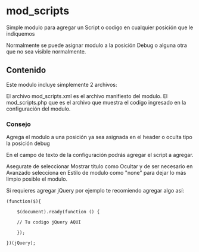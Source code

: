 # mod_scripts

Simple modulo para agregar un Script o codigo en cualquier posición que le indiquemos

Normalmente se puede asignar modulo a la posición Debug o alguna otra que no sea visible normalmente.

## Contenido
Este modulo incluye simplemente 2 archivos:

El archivo mod_scripts.xml es el archivo manifiesto del modulo.
El mod_scripts.php que es el archivo que muestra el codigo ingresado en la configuración del modulo.

### Consejo
Agrega el modulo a una posición ya sea asignada en el header o oculta tipo la posición debug

En el campo de texto de la configuración podrás agregar el script a agregar.

Asegurate de seleccionar Mostrar titulo como Ocultar y de ser necesario en Avanzado selecciona en Estilo de modulo como "none" para dejar lo más limpio posible el modulo.

Si requieres agregar jQuery por ejemplo te recomiendo agregar algo así:

```
(function($){

	$(document).ready(function () {
  
    // Tu codigo jQuery AQUI
  
	});

})(jQuery);
```

